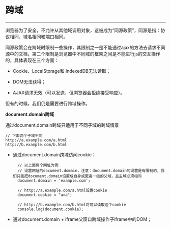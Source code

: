 # 跨域 #


----------

浏览器为了安全，不允许从其他域调用对象，这被成为“同源政策”，同源是指：协议相同、域名相同和端口相同。

同源政策会在跨域时限制一些操作，其限制之一是不能通过ajax的方法去请求不同源中的文档，第二个限制是浏览器中不同域的框架之间是不能进行js的交互操作的，具体表现在三个方面：

- Cookie、LocalStorage和 IndexedDB无法读取；

- DOM无法获得；

- AJAX请求无效（可以发送，但浏览器会拒绝接受响应）。

但有的时候，我们仍是需要进行跨域操作。

**document.domain跨域**

通过document.domain跨域只适用于不同子域的跨域情景
	
	// 下面两个子域不同
	http://a.example.com/a.html
	http://b.example.com/b.html

- 通过document.domain跨域访问cookie；   
	
		// 以上面两个网址为例
		// 设置网址的document.domain，注意：document.domain的设置是有限制的，我们只能把document.domain设置成自身或更高一级的父域，且主域必须相同
		document.domain = 'example.com';

		// http://a.example.com/a.html设置cookie
		document.cookie = "a=a";

		// http://b.example.com/b.html将可以读取这个cookie
		console.log(document.cookie);

- 通过document.domain + iframe父窗口跨域操作子iframe中的DOM；

		


		



